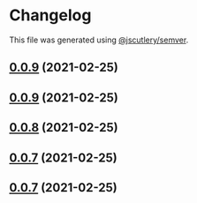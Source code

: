 # Changelog

This file was generated using [@jscutlery/semver](https://github.com/jscutlery/semver).

## [0.0.9](/compare/v0.0.8...v0.0.9) (2021-02-25)



## [0.0.9](/compare/v0.0.8...v0.0.9) (2021-02-25)



## [0.0.8](/compare/v0.0.7...v0.0.8) (2021-02-25)



## [0.0.7](/compare/v0.0.6...v0.0.7) (2021-02-25)



## [0.0.7](/compare/v0.0.6...v0.0.7) (2021-02-25)

